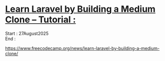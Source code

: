 # [Learn Laravel by Building a Medium Clone – Tutorial :](https://www.youtube.com/watch?v=MG1kt_wiIz0)

Start : 27August2025</br>
End :

https://www.freecodecamp.org/news/learn-laravel-by-building-a-medium-clone/

